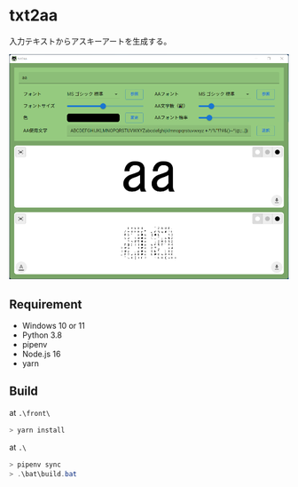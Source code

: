 # txt2aa

入力テキストからアスキーアートを生成する。

![txt2aa](./img/0.png)


## Requirement

- Windows 10 or 11
- Python 3.8
- pipenv
- Node.js 16
- yarn


## Build

at `.\front\`

```powershell
> yarn install
```

at `.\`

```powershell
> pipenv sync
> .\bat\build.bat
```
